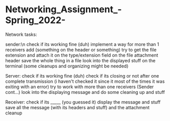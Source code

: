 # Networking_Assignment_-Spring_2022-
Network tasks:

sender:\n
	check if its working fine (duh)
	implement a way for more than 1 receivers add (something on the header or something)
	try to get the file extension and attach it on the type/extension field on the file attachment header
	save the whole thing in a file
	look into the displayed stuff on the terminal (some cleanups and organizing might be needed)



Server:
	check if its working fine (duh)
	check if its closing or not after one complete transmission (i haven't checked it since it most of the times it was exiting with an error)
	try to work with more than one receivers (Sender cont...)
	look into the displaying message and do some cleaning up and stuff

Receiver:
	check if its _____ (you guessed it)
	display the message and stuff
	save all the message (with its headers and stuff) and the attachment
	cleanup
